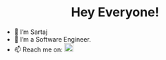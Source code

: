 
<h1 align="center">Hey Everyone!</h1>

- 👋 I’m Sartaj
- 👀 I’m a Software Engineer.
- 📫 Reach me on:
  <a href="https://www.instagram.com/itzz_sartaj/">
    <img height="20" src="https://user-images.githubusercontent.com/46517096/166974368-9798f39f-1f46-499c-b14e-81f0a3f83a06.png"/>
  </a>
<!---
sartajofficial/sartajofficial is a ✨ special ✨ repository because its `README.md` (this file) appears on your GitHub profile.
You can click the Preview link to take a look at your changes.
--->
